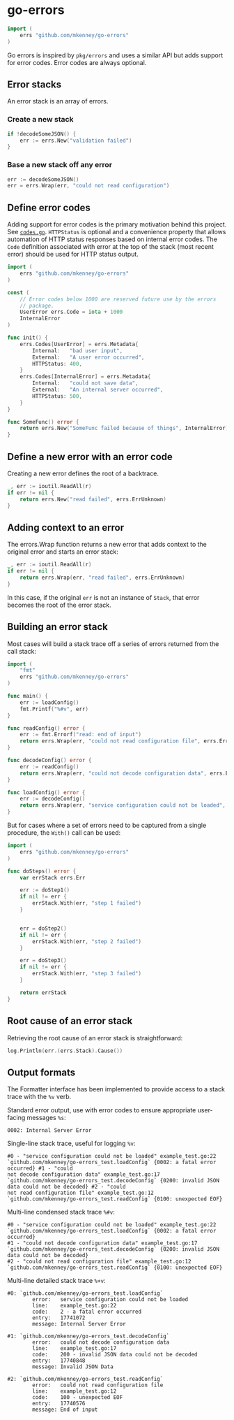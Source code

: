 # go-errors

```go
import (
	errs "github.com/mkenney/go-errors"
)
```

Go errors is inspired by `pkg/errors` and uses a similar API but adds support for error codes. Error codes are always optional.

## Error stacks

An error stack is an array of errors.

### Create a new stack

```go
if !decodeSomeJSON() {
    err := errs.New("validation failed")
}
```

### Base a new stack off any error

```go
err := decodeSomeJSON()
err = errs.Wrap(err, "could not read configuration")
```

## Define error codes

Adding support for error codes is the primary motivation behind this project. See [`codes.go`](https://github.com/mkenney/go-errors/blob/master/codes.go). `HTTPStatus` is optional and a convenience property that allows automation of HTTP status responses based on internal error codes. The `Code` definition associated with error at the top of the stack (most recent error) should be used for HTTP status output.

```go
import (
	errs "github.com/mkenney/go-errors"
)

const (
	// Error codes below 1000 are reserved future use by the errors
	// package.
	UserError errs.Code = iota + 1000
	InternalError
)

func init() {
	errs.Codes[UserError] = errs.Metadata{
		Internal:   "bad user input",
		External:   "A user error occurred",
		HTTPStatus: 400,
	}
	errs.Codes[InternalError] = errs.Metadata{
		Internal:   "could not save data",
		External:   "An internal server occurred",
		HTTPStatus: 500,
	}
}

func SomeFunc() error {
	return errs.New("SomeFunc failed because of things", InternalError)
}
```

## Define a new error with an error code

Creating a new error defines the root of a backtrace.
```go
_, err := ioutil.ReadAll(r)
if err != nil {
	return errs.New("read failed", errs.ErrUnknown)
}
```

## Adding context to an error

The errors.Wrap function returns a new error that adds context to the original error and starts an error stack:
```go
_, err := ioutil.ReadAll(r)
if err != nil {
	return errs.Wrap(err, "read failed", errs.ErrUnknown)
}
```

In this case, if the original `err` is not an instance of `Stack`, that error becomes the root of the error stack.

## Building an error stack

Most cases will build a stack trace off a series of errors returned from the call stack:

```go
import (
	"fmt"
	errs "github.com/mkenney/go-errors"
)

func main() {
	err := loadConfig()
	fmt.Printf("%#v", err)
}

func readConfig() error {
	err := fmt.Errorf("read: end of input")
	return errs.Wrap(err, "could not read configuration file", errs.ErrEOF)
}

func decodeConfig() error {
	err := readConfig()
	return errs.Wrap(err, "could not decode configuration data", errs.ErrInvalidJSON)
}

func loadConfig() error {
	err := decodeConfig()
	return errs.Wrap(err, "service configuration could not be loaded", errs.ErrFatal)
}
```

But for cases where a set of errors need to be captured from a single procedure, the `With()` call can be used:

```go
import (
	errs "github.com/mkenney/go-errors"
)

func doSteps() error {
	var errStack errs.Err

	err := doStep1()
	if nil != err {
		errStack.With(err, "step 1 failed")
	}


	err = doStep2()
	if nil != err {
		errStack.With(err, "step 2 failed")
	}

	err = doStep3()
	if nil != err {
		errStack.With(err, "step 3 failed")
	}

	return errStack
}
```

## Root cause of an error stack

Retrieving the root cause of an error stack is straightforward:

```go
log.Println(err.(errs.Stack).Cause())
```

## Output formats

The Formatter interface has been implemented to provide access to a stack trace with the `%v` verb.

Standard error output, use with error codes to ensure appropriate user-facing messages `%s`:
```
0002: Internal Server Error
```

Single-line stack trace, useful for logging `%v`:
```
#0 - "service configuration could not be loaded" example_test.go:22 `github.com/mkenney/go-errors_test.loadConfig` {0002: a fatal error occurred} #1 - "could
not decode configuration data" example_test.go:17 `github.com/mkenney/go-errors_test.decodeConfig` {0200: invalid JSON data could not be decoded} #2 - "could
not read configuration file" example_test.go:12 `github.com/mkenney/go-errors_test.readConfig` {0100: unexpected EOF}
```

Multi-line condensed stack trace `%#v`:
```
#0 - "service configuration could not be loaded" example_test.go:22 `github.com/mkenney/go-errors_test.loadConfig` {0002: a fatal error occurred}
#1 - "could not decode configuration data" example_test.go:17 `github.com/mkenney/go-errors_test.decodeConfig` {0200: invalid JSON data could not be decoded}
#2 - "could not read configuration file" example_test.go:12 `github.com/mkenney/go-errors_test.readConfig` {0100: unexpected EOF}
```

Multi-line detailed stack trace `%+v`:
```
#0: `github.com/mkenney/go-errors_test.loadConfig`
        error:   service configuration could not be loaded
        line:    example_test.go:22
        code:    2 - a fatal error occurred
        entry:   17741072
        message: Internal Server Error

#1: `github.com/mkenney/go-errors_test.decodeConfig`
        error:   could not decode configuration data
        line:    example_test.go:17
        code:    200 - invalid JSON data could not be decoded
        entry:   17740848
        message: Invalid JSON Data

#2: `github.com/mkenney/go-errors_test.readConfig`
        error:   could not read configuration file
        line:    example_test.go:12
        code:    100 - unexpected EOF
        entry:   17740576
        message: End of input
```
